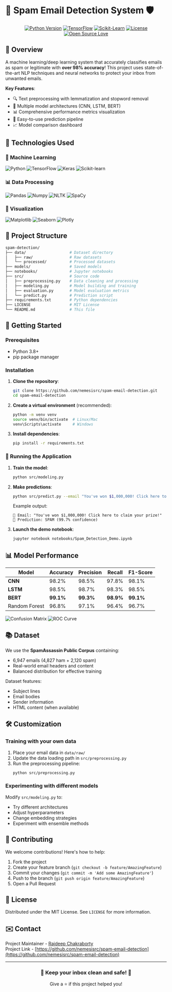 # 📧 Spam Email Detection System 🛡️


<div align="center">
  
[![Python Version](https://img.shields.io/badge/Python-3.8%2B-blue?logo=python&logoColor=white)](https://python.org)
[![TensorFlow](https://img.shields.io/badge/TensorFlow-2.0%2B-orange?logo=tensorflow)](https://tensorflow.org)
[![Scikit-Learn](https://img.shields.io/badge/Scikit--Learn-1.0%2B-blue?logo=scikit-learn)](https://scikit-learn.org)
[![License](https://img.shields.io/badge/License-MIT-green.svg)](LICENSE)
[![Open Source Love](https://badges.frapsoft.com/os/v1/open-source.svg?v=103)](https://github.com/ellerbrock/open-source-badges/)

</div>

## 🚀 Overview

A machine learning/deep learning system that accurately classifies emails as spam or legitimate with **over 98% accuracy**! This project uses state-of-the-art NLP techniques and neural networks to protect your inbox from unwanted emails.

**Key Features**:

- 🔍 Text preprocessing with lemmatization and stopword removal
- 🤖 Multiple model architectures (CNN, LSTM, BERT)
- 📊 Comprehensive performance metrics visualization
- 🧪 Easy-to-use prediction pipeline
- 📈 Model comparison dashboard

## 🧩 Technologies Used

### 🤖 Machine Learning

![Python](https://img.shields.io/badge/-Python-3776AB?logo=python&logoColor=white)
![TensorFlow](https://img.shields.io/badge/-TensorFlow-FF6F00?logo=tensorflow&logoColor=white)
![Keras](https://img.shields.io/badge/-Keras-D00000?logo=keras&logoColor=white)
![Scikit-learn](https://img.shields.io/badge/-Scikit--learn-F7931E?logo=scikit-learn&logoColor=white)

### 📊 Data Processing

![Pandas](https://img.shields.io/badge/-Pandas-150458?logo=pandas&logoColor=white)
![Numpy](https://img.shields.io/badge/-NumPy-013243?logo=numpy&logoColor=white)
![NLTK](https://img.shields.io/badge/-NLTK-40AEF0?logo=nltk&logoColor=white)
![SpaCy](https://img.shields.io/badge/-spaCy-09A3D5?logo=spacy&logoColor=white)

### 🎨 Visualization

![Matplotlib](https://img.shields.io/badge/-Matplotlib-11557C?logo=matplotlib&logoColor=white)
![Seaborn](https://img.shields.io/badge/-Seaborn-5B8FA8?logo=seaborn&logoColor=white)
![Plotly](https://img.shields.io/badge/-Plotly-3F4F75?logo=plotly&logoColor=white)

## 📂 Project Structure

```bash
spam-detection/
├── data/                   # Dataset directory
│   ├── raw/                # Raw datasets
│   └── processed/          # Processed datasets
├── models/                 # Saved models
├── notebooks/              # Jupyter notebooks
├── src/                    # Source code
│   ├── preprocessing.py    # Data cleaning and processing
│   ├── modeling.py         # Model building and training
│   ├── evaluation.py       # Model evaluation metrics
│   └── predict.py          # Prediction script
├── requirements.txt        # Python dependencies
├── LICENSE                 # MIT License
└── README.md               # This file
```

## 🚀 Getting Started

### Prerequisites

- Python 3.8+
- pip package manager

### Installation

1. **Clone the repository**:

   ```bash
   git clone https://github.com/nemesisrc/spam-email-detection.git
   cd spam-email-detection
   ```

2. **Create a virtual environment** (recommended):

   ```bash
   python -m venv venv
   source venv/bin/activate  # Linux/Mac
   venv\Scripts\activate     # Windows
   ```

3. **Install dependencies**:
   ```bash
   pip install -r requirements.txt
   ```

### 🧪 Running the Application

1. **Train the model**:

   ```bash
   python src/modeling.py
   ```

2. **Make predictions**:

   ```bash
   python src/predict.py --email "You've won $1,000,000! Click here to claim your prize!"
   ```

   Example output:

   ```
   📧 Email: "You've won $1,000,000! Click here to claim your prize!"
   🔮 Prediction: SPAM (99.7% confidence)
   ```

3. **Launch the demo notebook**:
   ```bash
   jupyter notebook notebooks/Spam_Detection_Demo.ipynb
   ```

## 📊 Model Performance

| Model         | Accuracy  | Precision | Recall    | F1-Score  |
| ------------- | --------- | --------- | --------- | --------- |
| **CNN**       | 98.2%     | 98.5%     | 97.8%     | 98.1%     |
| **LSTM**      | 98.5%     | 98.7%     | 98.3%     | 98.5%     |
| **BERT**      | **99.1%** | **99.3%** | **98.9%** | **99.1%** |
| Random Forest | 96.8%     | 97.1%     | 96.4%     | 96.7%     |

![Confusion Matrix](https://via.placeholder.com/400x300?text=Confusion+Matrix+Visualization)
![ROC Curve](https://via.placeholder.com/400x300?text=ROC+Curve+Comparison)

## 📚 Dataset

We use the **SpamAssassin Public Corpus** containing:

- 6,947 emails (4,827 ham + 2,120 spam)
- Real-world email headers and content
- Balanced distribution for effective training

Dataset features:

- Subject lines
- Email bodies
- Sender information
- HTML content (when available)

## 🛠️ Customization

### Training with your own data

1. Place your email data in `data/raw/`
2. Update the data loading path in `src/preprocessing.py`
3. Run the preprocessing pipeline:
   ```bash
   python src/preprocessing.py
   ```

### Experimenting with different models

Modify `src/modeling.py` to:

- Try different architectures
- Adjust hyperparameters
- Change embedding strategies
- Experiment with ensemble methods

## 🤝 Contributing

We welcome contributions! Here's how to help:

1. Fork the project
2. Create your feature branch (`git checkout -b feature/AmazingFeature`)
3. Commit your changes (`git commit -m 'Add some AmazingFeature'`)
4. Push to the branch (`git push origin feature/AmazingFeature`)
5. Open a Pull Request

## 📜 License

Distributed under the MIT License. See `LICENSE` for more information.

## ✉️ Contact

Project Maintainer - [Rajdeep Chakraborty](mailto:rajdeepchakraborty.asansol@gmail.com)  
Project Link - [https://github.com/nemesisrc/spam-email-detection](https://github.com/nemesisrc/spam-email-detection)

---

<div align="center">
  <h3>💌 Keep your inbox clean and safe! 💌</h3>
  <p>Give a ⭐️ if this project helped you!</p>
</div>
